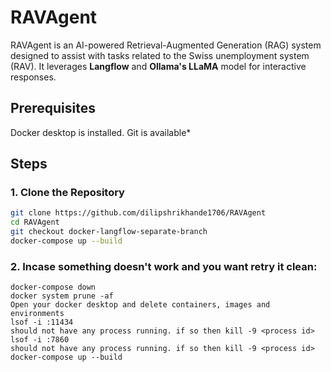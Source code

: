 
# RAVAgent

RAVAgent is an AI-powered Retrieval-Augmented Generation (RAG) system designed to assist with tasks related to the Swiss unemployment system (RAV). It leverages **Langflow** and **Ollama's LLaMA** model for interactive responses.

## Prerequisites

Docker desktop is installed.
Git is available*

## Steps

### 1. Clone the Repository
```bash
git clone https://github.com/dilipshrikhande1706/RAVAgent
cd RAVAgent
git checkout docker-langflow-separate-branch
docker-compose up --build 
```
### 2. Incase something doesn't work and you want retry it clean:

```
docker-compose down  
docker system prune -af 
Open your docker desktop and delete containers, images and environments
lsof -i :11434
should not have any process running. if so then kill -9 <process id>
lsof -i :7860  
should not have any process running. if so then kill -9 <process id>
docker-compose up --build 

```
